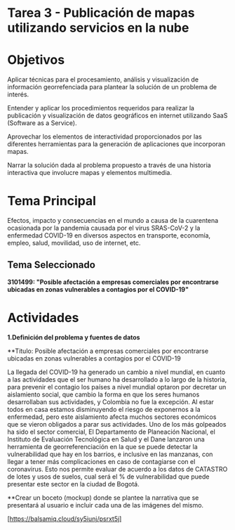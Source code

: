 # Tarea 3 - Publicación de mapas utilizando servicios en la nube

# Objetivos

Aplicar técnicas para el procesamiento, análisis y visualización de información georrefenciada para plantear la solución de un problema de interés.

Entender y aplicar los procedimientos requeridos para realizar la publicación y visualización de datos geográficos en internet utilizando SaaS (Software as a Service).

Aprovechar los elementos de interactividad proporcionados por las diferentes herramientas para la generación de aplicaciones que incorporan mapas.

Narrar la solución dada al problema propuesto a través de una historia interactiva que involucre mapas y elementos multimedia.

# Tema Principal

Efectos, impacto y consecuencias en el mundo a causa de la cuarentena ocasionada por la pandemia causada por el virus SRAS-CoV-2 y la enfermedad COVID-19 en diversos aspectos en transporte, economía, empleo, salud, movilidad, uso de internet, etc.

## Tema Seleccionado 

**3101499: "Posible afectación a empresas comerciales por encontrarse ubicadas en zonas vulnerables a contagios por el COVID-19"**

# Actividades

**1.Definición del problema y fuentes de datos**

**Titulo: Posible afectación a empresas comerciales por encontrarse ubicadas en zonas vulnerables a contagios por el COVID-19

La llegada del COVID-19 ha generado un cambio a nivel mundial, en cuanto a las actividades que el ser humano ha desarrollado a lo largo de la historia, para prevenir el contagio los países a nivel mundial optaron por decretar un aislamiento social, que cambio la forma en que los seres humanos desarrollaban sus actividades, y Colombia no fue la excepción. Al estar todos en casa estamos disminuyendo el riesgo de exponernos a la enfermedad, pero este aislamiento afecta muchos sectores económicos que se vieron obligados a parar sus actividades. Uno de los más golpeados ha sido el sector comercial, El Departamento de Planeación Nacional, el Instituto de Evaluación Tecnológica en Salud y el Dane lanzaron una herramienta de georreferenciación en la que se puede detectar la vulnerabilidad que hay en los barrios, e inclusive en las manzanas, con llegar a tener más complicaciones en caso de contagiarse con el coronavirus. Esto nos permite evaluar de acuerdo a los datos de CATASTRO de lotes y usos de suelos, cual será el % de vulnerabilidad que puede presentar este sector en la ciudad de Bogotá.

**Crear un boceto (mockup) donde se plantee la narrativa que se presentará al usuario e incluir cada una de las imágenes del mismo.

[https://balsamiq.cloud/sy5iunj/psrxt5j]


